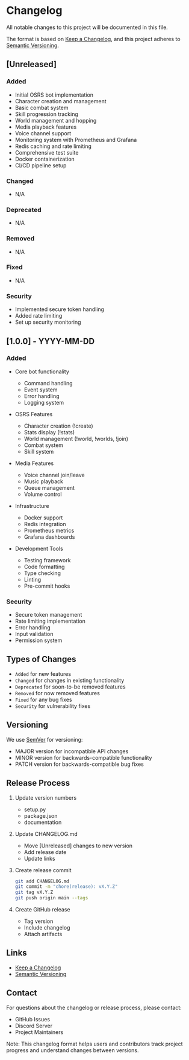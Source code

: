 # Changelog

All notable changes to this project will be documented in this file.

The format is based on [Keep a Changelog](https://keepachangelog.com/en/1.0.0/),
and this project adheres to [Semantic Versioning](https://semver.org/spec/v2.0.0.html).

## [Unreleased]

### Added
- Initial OSRS bot implementation
- Character creation and management
- Basic combat system
- Skill progression tracking
- World management and hopping
- Media playback features
- Voice channel support
- Monitoring system with Prometheus and Grafana
- Redis caching and rate limiting
- Comprehensive test suite
- Docker containerization
- CI/CD pipeline setup

### Changed
- N/A

### Deprecated
- N/A

### Removed
- N/A

### Fixed
- N/A

### Security
- Implemented secure token handling
- Added rate limiting
- Set up security monitoring

## [1.0.0] - YYYY-MM-DD

### Added
- Core bot functionality
  - Command handling
  - Event system
  - Error handling
  - Logging system

- OSRS Features
  - Character creation (!create)
  - Stats display (!stats)
  - World management (!world, !worlds, !join)
  - Combat system
  - Skill system

- Media Features
  - Voice channel join/leave
  - Music playback
  - Queue management
  - Volume control

- Infrastructure
  - Docker support
  - Redis integration
  - Prometheus metrics
  - Grafana dashboards

- Development Tools
  - Testing framework
  - Code formatting
  - Type checking
  - Linting
  - Pre-commit hooks

### Security
- Secure token management
- Rate limiting implementation
- Error handling
- Input validation
- Permission system

## Types of Changes

- `Added` for new features
- `Changed` for changes in existing functionality
- `Deprecated` for soon-to-be removed features
- `Removed` for now removed features
- `Fixed` for any bug fixes
- `Security` for vulnerability fixes

## Versioning

We use [SemVer](http://semver.org/) for versioning:
- MAJOR version for incompatible API changes
- MINOR version for backwards-compatible functionality
- PATCH version for backwards-compatible bug fixes

## Release Process

1. Update version numbers
   - setup.py
   - package.json
   - documentation

2. Update CHANGELOG.md
   - Move [Unreleased] changes to new version
   - Add release date
   - Update links

3. Create release commit
   ```bash
   git add CHANGELOG.md
   git commit -m "chore(release): vX.Y.Z"
   git tag vX.Y.Z
   git push origin main --tags
   ```

4. Create GitHub release
   - Tag version
   - Include changelog
   - Attach artifacts

## Links

- [Keep a Changelog](https://keepachangelog.com/)
- [Semantic Versioning](https://semver.org/)

## Contact

For questions about the changelog or release process, please contact:
- GitHub Issues
- Discord Server
- Project Maintainers

Note: This changelog format helps users and contributors track project progress and understand changes between versions.
